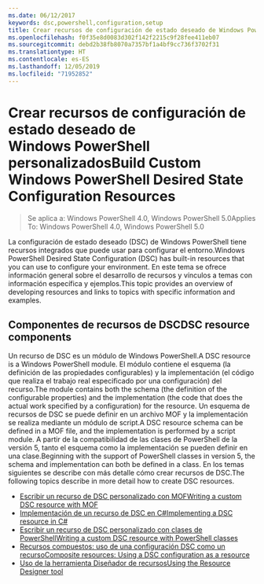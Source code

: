 ```yaml
---
ms.date: 06/12/2017
keywords: dsc,powershell,configuration,setup
title: Crear recursos de configuración de estado deseado de Windows PowerShell personalizados
ms.openlocfilehash: f0f35e8d0083d302f142f2215c9f28fee411eb07
ms.sourcegitcommit: debd2b38fb8070a7357bf1a4bf9cc736f3702f31
ms.translationtype: HT
ms.contentlocale: es-ES
ms.lasthandoff: 12/05/2019
ms.locfileid: "71952852"
---
```

# <a name="build-custom-windows-powershell-desired-state-configuration-resources"></a><span data-ttu-id="4cc8e-103">Crear recursos de configuración de estado deseado de Windows PowerShell personalizados</span><span class="sxs-lookup"><span data-stu-id="4cc8e-103">Build Custom Windows PowerShell Desired State Configuration Resources</span></span>

> <span data-ttu-id="4cc8e-104">Se aplica a: Windows PowerShell 4.0, Windows PowerShell 5.0</span><span class="sxs-lookup"><span data-stu-id="4cc8e-104">Applies To: Windows PowerShell 4.0, Windows PowerShell 5.0</span></span>

<span data-ttu-id="4cc8e-105">La configuración de estado deseado (DSC) de Windows PowerShell tiene recursos integrados que puede usar para configurar el entorno.</span><span class="sxs-lookup"><span data-stu-id="4cc8e-105">Windows PowerShell Desired State Configuration (DSC) has built-in resources that you can use to configure your environment.</span></span> <span data-ttu-id="4cc8e-106">En este tema se ofrece información general sobre el desarrollo de recursos y vínculos a temas con información específica y ejemplos.</span><span class="sxs-lookup"><span data-stu-id="4cc8e-106">This topic provides an overview of developing resources and links to topics with specific information and examples.</span></span>

## <a name="dsc-resource-components"></a><span data-ttu-id="4cc8e-107">Componentes de recursos de DSC</span><span class="sxs-lookup"><span data-stu-id="4cc8e-107">DSC resource components</span></span>

<span data-ttu-id="4cc8e-108">Un recurso de DSC es un módulo de Windows PowerShell.</span><span class="sxs-lookup"><span data-stu-id="4cc8e-108">A DSC resource is a Windows PowerShell module.</span></span> <span data-ttu-id="4cc8e-109">El módulo contiene el esquema (la definición de las propiedades configurables) y la implementación (el código que realiza el trabajo real especificado por una configuración) del recurso.</span><span class="sxs-lookup"><span data-stu-id="4cc8e-109">The module contains both the schema (the definition of the configurable properties) and the implementation (the code that does the actual work specified by a configuration) for the resource.</span></span> <span data-ttu-id="4cc8e-110">Un esquema de recursos de DSC se puede definir en un archivo MOF y la implementación se realiza mediante un módulo de script.</span><span class="sxs-lookup"><span data-stu-id="4cc8e-110">A DSC resource schema can be defined in a MOF file, and the implementation is performed by a script module.</span></span> <span data-ttu-id="4cc8e-111">A partir de la compatibilidad de las clases de PowerShell de la versión 5, tanto el esquema como la implementación se pueden definir en una clase.</span><span class="sxs-lookup"><span data-stu-id="4cc8e-111">Beginning with the support of PowerShell classes in version 5, the schema and implementation can both be defined in a class.</span></span> <span data-ttu-id="4cc8e-112">En los temas siguientes se describe con más detalle cómo crear recursos de DSC.</span><span class="sxs-lookup"><span data-stu-id="4cc8e-112">The following topics describe in more detail how to create DSC resources.</span></span>

* [<span data-ttu-id="4cc8e-113">Escribir un recurso de DSC personalizado con MOF</span><span class="sxs-lookup"><span data-stu-id="4cc8e-113">Writing a custom DSC resource with MOF</span></span>](authoringResourceMOF.md)
* [<span data-ttu-id="4cc8e-114">Implementación de un recurso de DSC en C#</span><span class="sxs-lookup"><span data-stu-id="4cc8e-114">Implementing a DSC resource in C#</span></span>](authoringResourceMofCS.md)
* [<span data-ttu-id="4cc8e-115">Escribir un recurso de DSC personalizado con clases de PowerShell</span><span class="sxs-lookup"><span data-stu-id="4cc8e-115">Writing a custom DSC resource with PowerShell classes</span></span>](authoringResourceClass.md)
* [<span data-ttu-id="4cc8e-116">Recursos compuestos: uso de una configuración DSC como un recurso</span><span class="sxs-lookup"><span data-stu-id="4cc8e-116">Composite resources: Using a DSC configuration as a resource</span></span>](authoringResourceComposite.md)
* [<span data-ttu-id="4cc8e-117">Uso de la herramienta Diseñador de recursos</span><span class="sxs-lookup"><span data-stu-id="4cc8e-117">Using the Resource Designer tool</span></span>](authoringResourceMofDesigner.md)
